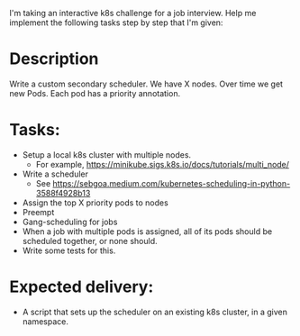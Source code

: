 I'm taking an interactive k8s challenge for a job interview. Help me implement the following tasks step by step that I'm given:

# Description
Write a custom secondary scheduler.
We have X nodes. Over time we get new Pods.
Each pod has a priority annotation.

# Tasks:
- Setup a local k8s cluster with multiple nodes.
  - For example, https://minikube.sigs.k8s.io/docs/tutorials/multi_node/
- Write a scheduler
  - See https://sebgoa.medium.com/kubernetes-scheduling-in-python-3588f4928b13
- Assign the top X priority pods to nodes
- Preempt
- Gang-scheduling for jobs
- When a job with multiple pods is assigned, all of its pods should be scheduled together, or none should.
- Write some tests for this.

# Expected delivery:
- A script that sets up the scheduler on an existing k8s cluster, in a given namespace.

